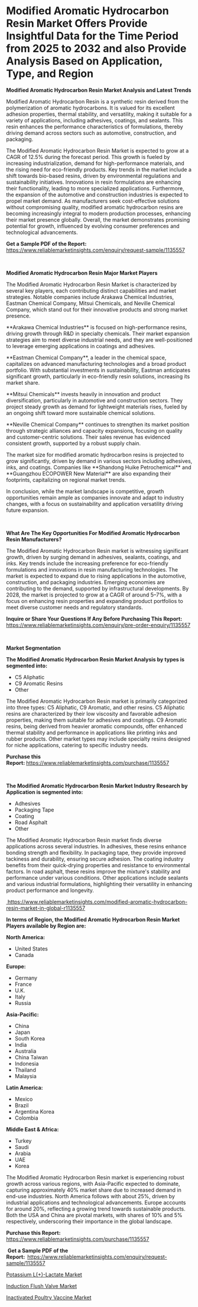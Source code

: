 <p><h1>Modified Aromatic Hydrocarbon Resin Market Offers Provide Insightful Data for the Time Period from 2025 to 2032 and also Provide Analysis Based on Application, Type, and Region</h1></p><p><strong>Modified Aromatic Hydrocarbon Resin Market Analysis and Latest Trends</strong></p>
<p><p>Modified Aromatic Hydrocarbon Resin is a synthetic resin derived from the polymerization of aromatic hydrocarbons. It is valued for its excellent adhesion properties, thermal stability, and versatility, making it suitable for a variety of applications, including adhesives, coatings, and sealants. This resin enhances the performance characteristics of formulations, thereby driving demand across sectors such as automotive, construction, and packaging.</p><p>The Modified Aromatic Hydrocarbon Resin Market is expected to grow at a CAGR of 12.5% during the forecast period. This growth is fueled by increasing industrialization, demand for high-performance materials, and the rising need for eco-friendly products. Key trends in the market include a shift towards bio-based resins, driven by environmental regulations and sustainability initiatives. Innovations in resin formulations are enhancing their functionality, leading to more specialized applications. Furthermore, the expansion of the automotive and construction industries is expected to propel market demand. As manufacturers seek cost-effective solutions without compromising quality, modified aromatic hydrocarbon resins are becoming increasingly integral to modern production processes, enhancing their market presence globally. Overall, the market demonstrates promising potential for growth, influenced by evolving consumer preferences and technological advancements.</p></p>
<p><strong>Get a Sample PDF of the Report:&nbsp;</strong> <a href="https://www.reliablemarketinsights.com/enquiry/request-sample/1135557?utm_campaign=2013&utm_medium=2&utm_source=Github&utm_content=ia&utm_term=25032025&utm_id=modified-aromatic-hydrocarbon-resin">https://www.reliablemarketinsights.com/enquiry/request-sample/1135557</a></p>
<p>&nbsp;</p>
<p><strong>Modified Aromatic Hydrocarbon Resin Major Market Players</strong></p>
<p><p>The Modified Aromatic Hydrocarbon Resin Market is characterized by several key players, each contributing distinct capabilities and market strategies. Notable companies include Arakawa Chemical Industries, Eastman Chemical Company, Mitsui Chemicals, and Neville Chemical Company, which stand out for their innovative products and strong market presence.</p><p>**Arakawa Chemical Industries** is focused on high-performance resins, driving growth through R&D in specialty chemicals. Their market expansion strategies aim to meet diverse industrial needs, and they are well-positioned to leverage emerging applications in coatings and adhesives.</p><p>**Eastman Chemical Company**, a leader in the chemical space, capitalizes on advanced manufacturing technologies and a broad product portfolio. With substantial investments in sustainability, Eastman anticipates significant growth, particularly in eco-friendly resin solutions, increasing its market share.</p><p>**Mitsui Chemicals** invests heavily in innovation and product diversification, particularly in automotive and construction sectors. They project steady growth as demand for lightweight materials rises, fueled by an ongoing shift toward more sustainable chemical solutions.</p><p>**Neville Chemical Company** continues to strengthen its market position through strategic alliances and capacity expansions, focusing on quality and customer-centric solutions. Their sales revenue has evidenced consistent growth, supported by a robust supply chain.</p><p>The market size for modified aromatic hydrocarbon resins is projected to grow significantly, driven by demand in various sectors including adhesives, inks, and coatings. Companies like **Shandong Huike Petrochemical** and **Guangzhou ECOPOWER New Material** are also expanding their footprints, capitalizing on regional market trends.</p><p>In conclusion, while the market landscape is competitive, growth opportunities remain ample as companies innovate and adapt to industry changes, with a focus on sustainability and application versatility driving future expansion.</p></p>
<p>&nbsp;</p>
<p><strong>What Are The Key Opportunities For Modified Aromatic Hydrocarbon Resin Manufacturers?</strong></p>
<p><p>The Modified Aromatic Hydrocarbon Resin market is witnessing significant growth, driven by surging demand in adhesives, sealants, coatings, and inks. Key trends include the increasing preference for eco-friendly formulations and innovations in resin manufacturing technologies. The market is expected to expand due to rising applications in the automotive, construction, and packaging industries. Emerging economies are contributing to the demand, supported by infrastructural developments. By 2028, the market is projected to grow at a CAGR of around 5–7%, with a focus on enhancing resin properties and expanding product portfolios to meet diverse customer needs and regulatory standards.</p></p>
<p><strong>Inquire or Share Your Questions If Any Before Purchasing This Report:</strong> <a href="https://www.reliablemarketinsights.com/enquiry/pre-order-enquiry/1135557?utm_campaign=2013&utm_medium=2&utm_source=Github&utm_content=ia&utm_term=25032025&utm_id=modified-aromatic-hydrocarbon-resin">https://www.reliablemarketinsights.com/enquiry/pre-order-enquiry/1135557</a></p>
<p>&nbsp;</p>
<p><strong>Market Segmentation</strong></p>
<p><strong>The Modified Aromatic Hydrocarbon Resin Market Analysis by types is segmented into:</strong></p>
<p><ul><li>C5 Aliphatic</li><li>C9 Aromatic Resins</li><li>Other</li></ul></p>
<p><p>The Modified Aromatic Hydrocarbon Resin market is primarily categorized into three types: C5 Aliphatic, C9 Aromatic, and other resins. C5 Aliphatic resins are characterized by their low viscosity and favorable adhesion properties, making them suitable for adhesives and coatings. C9 Aromatic resins, being derived from heavier aromatic compounds, offer enhanced thermal stability and performance in applications like printing inks and rubber products. Other market types may include specialty resins designed for niche applications, catering to specific industry needs.</p></p>
<p><strong>Purchase this Report:&nbsp;</strong><a href="https://www.reliablemarketinsights.com/purchase/1135557?utm_campaign=2013&utm_medium=2&utm_source=Github&utm_content=ia&utm_term=25032025&utm_id=modified-aromatic-hydrocarbon-resin">https://www.reliablemarketinsights.com/purchase/1135557</a></p>
<p>&nbsp;</p>
<p><strong>The Modified Aromatic Hydrocarbon Resin Market Industry Research by Application is segmented into:</strong></p>
<p><ul><li>Adhesives</li><li>Packaging Tape</li><li>Coating</li><li>Road Asphalt</li><li>Other</li></ul></p>
<p><p>The Modified Aromatic Hydrocarbon Resin market finds diverse applications across several industries. In adhesives, these resins enhance bonding strength and flexibility. In packaging tape, they provide improved tackiness and durability, ensuring secure adhesion. The coating industry benefits from their quick-drying properties and resistance to environmental factors. In road asphalt, these resins improve the mixture's stability and performance under various conditions. Other applications include sealants and various industrial formulations, highlighting their versatility in enhancing product performance and longevity.</p></p>
<p><a href="https://www.reliablemarketinsights.com/modified-aromatic-hydrocarbon-resin-market-in-global-r1135557?utm_campaign=2013&utm_medium=2&utm_source=Github&utm_content=ia&utm_term=25032025&utm_id=modified-aromatic-hydrocarbon-resin">&nbsp;https://www.reliablemarketinsights.com/modified-aromatic-hydrocarbon-resin-market-in-global-r1135557</a></p>
<p><strong>In terms of Region, the Modified Aromatic Hydrocarbon Resin Market Players available by Region are:</strong></p>
<p>
    <p> <strong> North America: </strong>
        <ul>
            <li>United States</li>
            <li>Canada</li>
        </ul>
        </p> 
    <p> <strong> Europe: </strong>
        <ul>
            <li>Germany</li>
            <li>France</li>
            <li>U.K.</li>
            <li>Italy</li>
            <li>Russia</li>
        </ul>
        </p> 
    <p> <strong> Asia-Pacific: </strong>
        <ul>
            <li>China</li>
            <li>Japan</li>
            <li>South Korea</li>
            <li>India</li>
            <li>Australia</li>
            <li>China Taiwan</li>
            <li>Indonesia</li>
            <li>Thailand</li>
            <li>Malaysia</li>
        </ul>
        </p> 
    <p> <strong> Latin America: </strong>
        <ul>
            <li>Mexico</li>
            <li>Brazil</li>
            <li>Argentina Korea</li>
            <li>Colombia</li>
        </ul>
        </p> 
    <p> <strong> Middle East & Africa: </strong>
        <ul>
            <li>Turkey</li>
            <li>Saudi</li>
            <li>Arabia</li>
            <li>UAE</li>
            <li>Korea</li>
        </ul>
    </p>
    </p>
<p><p>The Modified Aromatic Hydrocarbon Resin market is experiencing robust growth across various regions, with Asia-Pacific expected to dominate, capturing approximately 40% market share due to increased demand in end-use industries. North America follows with about 25%, driven by industrial applications and technological advancements. Europe accounts for around 20%, reflecting a growing trend towards sustainable products. Both the USA and China are pivotal markets, with shares of 10% and 5% respectively, underscoring their importance in the global landscape.</p></p>
<p><strong>Purchase this Report: </strong><a href="https://www.reliablemarketinsights.com/purchase/1135557?utm_campaign=2013&utm_medium=2&utm_source=Github&utm_content=ia&utm_term=25032025&utm_id=modified-aromatic-hydrocarbon-resin">https://www.reliablemarketinsights.com/purchase/1135557</a></p>
<p>&nbsp;<strong>Get a Sample PDF of the Report:&nbsp;&nbsp;</strong><a href="https://www.reliablemarketinsights.com/enquiry/request-sample/1135557?utm_campaign=2013&utm_medium=2&utm_source=Github&utm_content=ia&utm_term=25032025&utm_id=modified-aromatic-hydrocarbon-resin">https://www.reliablemarketinsights.com/enquiry/request-sample/1135557</a></p>
<p><strong></strong></p>
<p><p><a href="https://github.com/kreilkoffas4/Market-Research-Report-List-1/blob/main/potassium-l-lactate-market.md?utm_campaign=2013&utm_medium=2&utm_source=Github&utm_content=ia&utm_term=25032025&utm_id=modified-aromatic-hydrocarbon-resin">Potassium L(+)-Lactate Market</a></p><p><a href="https://github.com/poskaturovtl/Market-Research-Report-List-1/blob/main/induction-flush-valve-market.md?utm_campaign=2013&utm_medium=2&utm_source=Github&utm_content=ia&utm_term=25032025&utm_id=modified-aromatic-hydrocarbon-resin">Induction Flush Valve Market</a></p><p><a href="https://github.com/duerknikko44/Market-Research-Report-List-1/blob/main/inactivated-poultry-vaccine-market.md?utm_campaign=2013&utm_medium=2&utm_source=Github&utm_content=ia&utm_term=25032025&utm_id=modified-aromatic-hydrocarbon-resin">Inactivated Poultry Vaccine Market</a></p></p>